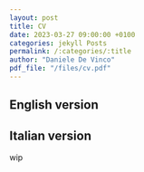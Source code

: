 ```yaml
---
layout: post
title: CV
date: 2023-03-27 09:00:00 +0100
categories: jekyll Posts
permalink: /:categories/:title
author: "Daniele De Vinco"
pdf_file: "/files/cv.pdf"
---
```


## English version

<object data="{{ site.url }}{{ site.baseurl }}{{ page.pdf_file }}" width="1000" height="1000" type="application/pdf"></object>

## Italian version

wip
